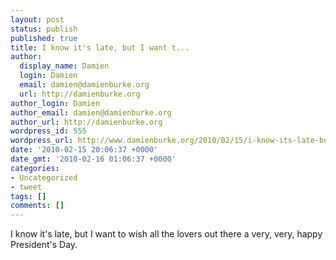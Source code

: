 ```yaml
---
layout: post
status: publish
published: true
title: I know it's late, but I want t...
author:
  display_name: Damien
  login: Damien
  email: damien@damienburke.org
  url: http://damienburke.org
author_login: Damien
author_email: damien@damienburke.org
author_url: http://damienburke.org
wordpress_id: 555
wordpress_url: http://www.damienburke.org/2010/02/15/i-know-its-late-but-i-want-t/
date: '2010-02-15 20:06:37 +0000'
date_gmt: '2010-02-16 01:06:37 +0000'
categories:
- Uncategorized
- tweet
tags: []
comments: []
---
```

<p>I know it's late, but I want to wish all the lovers out there a very, very, happy President's Day.</p>
